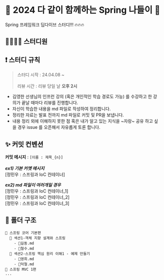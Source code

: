 # 🌸 2024 다 같이 함께하는 Spring 나들이 🌱
Spring 프레임워크 딥다이브 스터디!!! 🔥🔥🔥

## 🙋‍♂️🙋‍♀️ 스터디원
## ❗ 스터디 규칙
> 스터디 시작 : 24.04.08 ~ <br/><br/>
> 리뷰 시간 : 리뷰 당일 날 **오후 2시**

- 김영한 선생님의 인프런 강의 (혹은 개인적인 학습 경로도 가능) 를 수강하고 한 강의가 끝날 때마다 리뷰를 진행합니다.
- 자신이 학습한 내용을 md 파일로 작성하여 정리합니다.
- 정리한 자료는 발표 전까지 md 파일로 커밋 및 PR을 보냅니다. 
- 내용 정리 외에 이해하지 못한 점 혹은 내가 알고 있는 지식을 ~자랑~ 공유 하고 싶을 경우 issue 를 오픈해서 자유롭게 토론 합니다. 

## ✨ 커밋 컨벤션
**커밋 메시지** : ``[이름 : 제목_{n}]`` <br/><br/>
_**ex1) 기본 커멧 메시지**_ <br/>
 [정민우 : 스프링과 IoC 컨테이너]

_**ex2) md 파일이 여러개일 경우**_ <br/>
[정민우 : 스프링과 IoC 컨테이너_1]<br/>
[정민우 : 스프링과 IoC 컨테이너_2]<br/>
[정민우 : 스프링과 IoC 컨테이너_3]<br/>

## 📂 폴더 구조
```
📂 스프링 코어 기본편
  📂 섹션1-객체 지향 설계와 스프링
    - 📃길동.md
    - 📃철수.md
  📂 섹션2-스프링 핵심 원리 이해1 - 예제 만들기
    - 📃영희.md
    - 📃덕철.md
📂 스프링 MVC 1편
...
```
